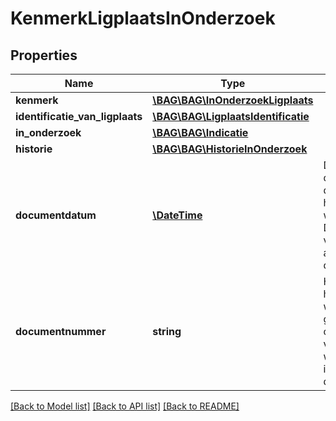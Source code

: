 # KenmerkLigplaatsInOnderzoek

## Properties
Name | Type | Description | Notes
------------ | ------------- | ------------- | -------------
**kenmerk** | [**\BAG\BAG\InOnderzoekLigplaats**](InOnderzoekLigplaats.md) |  | 
**identificatie_van_ligplaats** | [**\BAG\BAG\LigplaatsIdentificatie**](LigplaatsIdentificatie.md) |  | 
**in_onderzoek** | [**\BAG\BAG\Indicatie**](Indicatie.md) |  | 
**historie** | [**\BAG\BAG\HistorieInOnderzoek**](HistorieInOnderzoek.md) |  | 
**documentdatum** | [**\DateTime**](\DateTime.md) | De datum van het document waarin de grondslag van het onderzoek wordt vastgelegd. Dit wordt vastgelegd in het attribuut documentdatum. | 
**documentnummer** | **string** | Het nummer van het document waarin de grondslag van het onderzoek wordt vastgelegd. Dit wordt vastgelegd in het attribuut documentnummer. | 

[[Back to Model list]](../../README.md#documentation-for-models) [[Back to API list]](../../README.md#documentation-for-api-endpoints) [[Back to README]](../../README.md)

